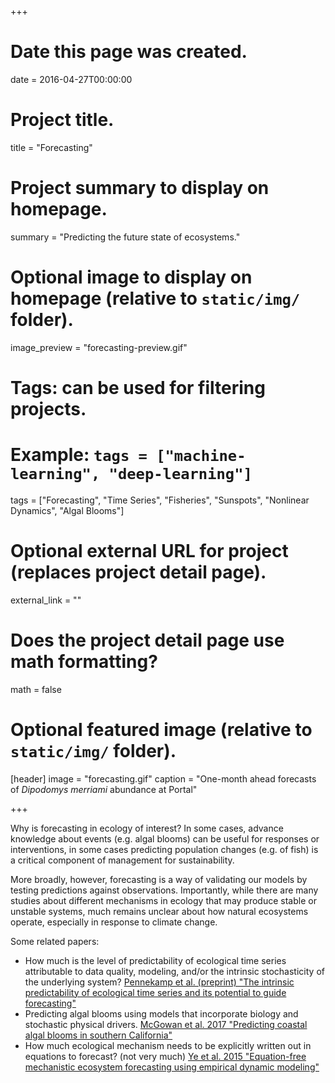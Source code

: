 +++
# Date this page was created.
date = 2016-04-27T00:00:00

# Project title.
title = "Forecasting"

# Project summary to display on homepage.
summary = "Predicting the future state of ecosystems."

# Optional image to display on homepage (relative to `static/img/` folder).
image_preview = "forecasting-preview.gif"

# Tags: can be used for filtering projects.
# Example: `tags = ["machine-learning", "deep-learning"]`
tags = ["Forecasting", "Time Series", "Fisheries", "Sunspots", "Nonlinear Dynamics", "Algal Blooms"]

# Optional external URL for project (replaces project detail page).
external_link = ""

# Does the project detail page use math formatting?
math = false

# Optional featured image (relative to `static/img/` folder).
[header]
image = "forecasting.gif"
caption = "One-month ahead forecasts of *Dipodomys merriami* abundance at Portal"

+++

Why is forecasting in ecology of interest? In some cases, advance knowledge about events (e.g. algal blooms) can be useful for responses or interventions, in some cases predicting population changes (e.g. of fish) is a critical component of management for sustainability.

More broadly, however, forecasting is a way of validating our models by testing predictions against observations. Importantly, while there are many studies about different mechanisms in ecology that may produce stable or unstable systems, much remains unclear about how natural ecosystems operate, especially in response to climate change.

Some related papers:

* How much is the level of predictability of ecological time series attributable to data quality, modeling, and/or the intrinsic stochasticity of the underlying system? [Pennekamp et al. (preprint) "The intrinsic predictability of ecological time series and its potential to guide forecasting"](/publication/2018_intrinsic-predictability/)
* Predicting algal blooms using models that incorporate biology and stochastic physical drivers. [McGowan et al. 2017 "Predicting coastal algal blooms in southern California"](/publication/2017_predicting-algal-blooms/)
* How much ecological mechanism needs to be explicitly written out in equations to forecast? (not very much) [Ye et al. 2015 "Equation-free mechanistic ecosystem forecasting using empirical dynamic modeling"](/publication/2015_equation-free-modeling/)